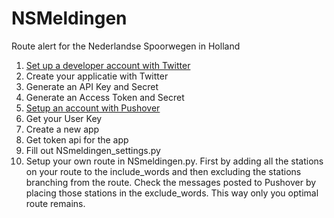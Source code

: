# NSMeldingen

Route alert for the Nederlandse Spoorwegen in Holland

1. [Set up a developer account with Twitter](https://developer.twitter.com/en/portal/projects-and-apps)
2. Create your applicatie with Twitter
3. Generate an API Key and Secret
4. Generate an Access Token and Secret
5. [Setup an account with Pushover](https://pushover.net)
6. Get your User Key
7. Create a new app
8. Get token api for the app
9. Fill out NSmeldingen_settings.py
10. Setup your own route in NSmeldingen.py. First by adding all the stations on your route to the include_words and then excluding the stations branching from the route. Check the messages posted to Pushover by placing those stations in the exclude_words. This way only you optimal route remains.
